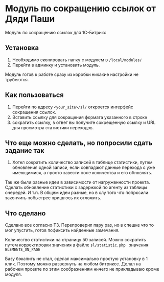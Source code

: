 # Модуль по сокращению ссылок от Дяди Паши

Модуль по сокращению ссылок для 1C-Битрикс

## Установка
1. Необходимо скопировать папку с модулем в `/local/modules/`
2. Перейти в админку и установить модуль. 

Модуль готов к работе сразу из коробки никакие настройки не трубеются. 

## Как пользоваться
1. Перейти по адресу `<your_site>/sl/` откроется интерфейс сокращения ссылок. 
2. Вставить ссылку для сокращения формата указанного в строке
3. сократить ссылку, в ответ вы получите сокрещенную ссылку и URL для просмотра статистики переходов. 

## Что еще можно сделать, но попросили сдать задание так
1. Хотел сократить количество записей в таблице статистики, путем обновления одной записи, если совпадают данные перехода с уже имеющимися, а просто завести поле количества и его обновлять. 

Так же были разные идеи в зависимости от нагруженности проекта. Сделать обновление статистики с задержкой по агенту из таблицы очередей. И т.п. В общем идеи разные, но в слу того что попросили закончить побыстрее пришлось их отложить. 

## Что сделано
Сделано все согласно ТЗ. Перепроверил пару раз, но в спешке что то мог упустить, готов пофиксить найденные замечания.  

Количество статистики на страницу 50 записей. Можно сократить путем корректировки значения в файле `sl/statistic.php
` значения `ELEMENTS_ON_PAGE`

Базу бэкапить не стал, сделал максимально простую установку в 1
 клик. Поэтому можно развернуть на любом битриксе. Делал на рабочем проекте по этим соображениям ничего не прикладываю кроме модуля. 